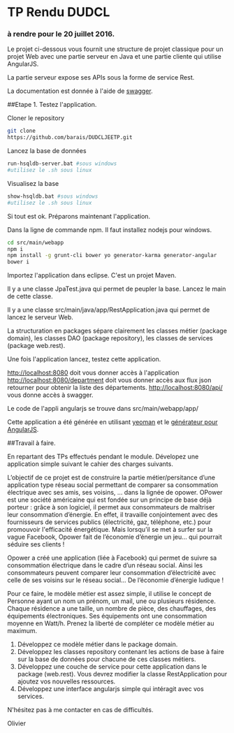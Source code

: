 # TP Rendu DUDCL

### à rendre pour le 20 juillet 2016.

Le projet ci-dessous vous fournit une structure de projet classique pour un projet Web avec une partie serveur en Java et une partie cliente qui utilise AngularJS.

La partie serveur expose ses APIs sous la forme de service Rest.

La documentation est donnée à l'aide de [swagger](http://swagger.io/).

##Etape 1.
Testez l'application.

Cloner le repository

```bash
git clone
https://github.com/barais/DUDCLJEETP.git
```


Lancez la base de données

```bash
run-hsqldb-server.bat #sous windows
#utilisez le .sh sous linux
```

Visualisez la base
```bash
show-hsqldb.bat #sous windows
#utilisez le .sh sous linux
```

Si tout est ok. Préparons maintenant l'application.

Dans la ligne de commande npm. Il faut installez nodejs pour windows.
```bash
cd src/main/webapp
npm i
npm install -g grunt-cli bower yo generator-karma generator-angular
bower i
```

Importez l'application dans eclipse. C'est un projet Maven.

Il y a une classe JpaTest.java qui permet de peupler la base. Lancez le main de cette classe.

Il y a une classe src/main/java/app/RestApplication.java qui permet de lancez le serveur Web.

La structuration en packages sépare clairement les classes métier (package domain), les classes DAO (package repository), les classes de services (package web.rest).

Une fois l'application lancez, testez cette application.

[http://localhost:8080](http://localhost:8080) doit vous donner accès à l'application
[http://localhost:8080/department](http://localhost:8080/department) doit vous donner accès aux flux json retourner pour obtenir la liste des départements.
[http://localhost:8080/api/](http://localhost:8080/api/) vous donne accès à swagger.

Le code de l'appli angularjs se trouve dans src/main/webapp/app/

Cette application a été générée en utilisant [yeoman](http://yeoman.io/) et le [générateur pour AngularJS](https://github.com/yeoman/generator-angular).

##Travail à faire.

En repartant des TPs effectués pendant le module. Dévelopez une application simple suivant le cahier des charges suivants.

L’objectif de ce projet est de construire la partie métier/persitance d’une application type réseau social permettant de comparer sa consommation électrique avec ses amis, ses voisins, ... dans la lignée de opower.
OPower est une société américaine qui est fondée sur un principe de base déjà porteur : grâce à son logiciel, il permet aux consommateurs de maîtriser leur consommation d’énergie. En effet, il travaille conjointement avec des fournisseurs de services publics (électricité, gaz, téléphone, etc.) pour promouvoir l'efficacité énergétique. Mais lorsqu’il se met à surfer sur la vague Facebook, Opower fait de l’économie d’énergie un jeu… qui pourrait séduire ses clients !

Opower a créé une application (liée à Facebook) qui permet de suivre sa consommation électrique dans le cadre d’un réseau social. Ainsi les consommateurs peuvent comparer leur consommation d’électricité avec celle de ses voisins sur le réseau social… De l’économie d’énergie ludique !

Pour ce faire, le modèle métier est assez simple, il utilise le concept de Personne ayant un nom un prénom, un mail, une ou plusieurs résidence. Chaque résidence a une taille, un nombre de pièce, des chauffages, des équipements électroniques. Ses équipements ont une consommation moyenne en Watt/h.
Prenez la liberté de compléter ce modèle métier au maximum.

1. Développez ce modèle métier dans le package domain.
2. Développez les classes repository contenant les actions de base à faire sur la base de données pour chacune de ces classes métiers.
3. Développez une couche de service pour cette application dans le package (web.rest). Vous devrez modifier la classe RestApplication pour ajoutez vos nouvelles ressources.
4. Développez une interface angularjs simple qui intéragit avec vos services.

N'hésitez pas à me contacter en cas de difficultés.

Olivier
